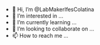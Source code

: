 - 👋 Hi, I’m @LabMakerIfesColatina
- 👀 I’m interested in ...
- 🌱 I’m currently learning ...
- 💞️ I’m looking to collaborate on ...
- 📫 How to reach me ...

<!---
LabMakerIfesColatina/LabMakerIfesColatina is a ✨ special ✨ repository because its `README.md` (this file) appears on your GitHub profile.
You can click the Preview link to take a look at your changes.
--->
